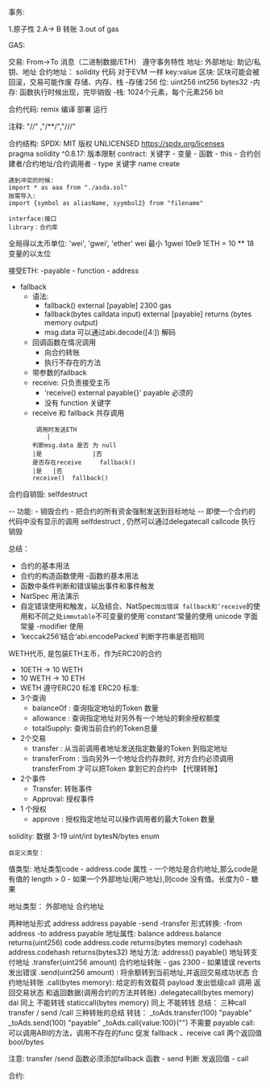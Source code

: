 事务:

1.原子性
2.A-> B 转账
3.out of gas

GAS:

交易:
    From->To 消息（二进制数据/ETH）
    遵守事务特性
地址:
    外部地址: 助记/私钥、地址
    合约地址： solidity 代码
    对于EVM 一样
        key:value
区块:
    区块可能会被回滚，交易可能作废
存储、内存、栈
    -存储:256 位: uint256 int256 bytes32
    -内存: 函数执行时候出现，完毕销毁
    -栈: 1024个元素，每个元素256 bit


合约代码:
remix 编译 部署 运行

注释: "//" ,"/**/","///" 

合约结构:
    SPDX: MIT 版权  UNLICENSED
    https://spdx.org/licenses  
    pragma solidity ^0.8.17: 版本限制
    contract: 关键字
        - 变量
        - 函数
        - this
        - 合约创建者/合约地址/合约调用者
        - type 关键字
            name 
            create
    
    遇到冲突的时候:
    import * as aaa from "./asda.sol"
    按需导入:
    import {symbol as aliasName, syymbol2} from "filename"

    interface:接口
    library：合约库

全局得以太币单位:
    'wei', 'gwei', 'ether'
    wei 最小
    1gwei 10e9
    1ETH = 10 ** 18
    变量的以太位

接受ETH:
-payable
    - function
    - address
- fallback
    - 语法: 
      - fallback() external [payable]  2300 gas 
      - fallback(bytes calldata input) external [payable] returns (bytes memory output)
      - msg.data 可以通过abi.decode([4:]) 解码 
    - 回调函数在情况调用
        - 向合约转账
        - 执行不存在的方法
    - 带参数的fallback
    - receive: 只负责接受主币
      - 'receive() external payable{}' payable 必须的
      - 没有 function 关键字
    - receive 和 fallback 共存调用
        ```
         调用时发送ETH
            |
      判断msg.data 是否 为 null
        |是              |否
      是否存在receive     fallback()
        |是   |否
      receive()  fallback()
      ```
    
合约自销毁: selfdestruct

-- 功能:
    - 销毁合约
    - 把合约的所有资金强制发送到目标地址
-- 即使一个合约的代码中没有显示的调用 selfdestruct , 仍然可以通过delegatecall callcode 执行销毁

总结：
- 合约的基本用法
- 合约的构造函数使用 -函数的基本用法
- 函数中条件判断和错误输出事件和事件触发
- NatSpec 用法演示
- 自定错误使用和触发，以及结合、NatSpec`抛出错误 fallback和‘receive`的使用和不同之处`immutable`不可变量的使用`constant’常量的使用 unicode 字面常量 -modifier 使用
- ‘keccak256’结合‘abi.encodePacked`判断字符串是否相同


WETH代币, 是包装ETH主币，作为ERC20的合约
 - 10ETH -> 10 WETH
 - 10 WETH -> 10 ETH
 - WETH 遵守ERC20 标准
ERC20 标准:
- 3个查询
    - balanceOf : 查询指定地址的Token 数量
    - allowance : 查询指定地址对另外有一个地址的剩余授权额度
    - totalSupply: 查询当前合约的Token总量
- 2个交易
    - transfer : 从当前调用者地址发送指定数量的Token 到指定地址
    - transferFrom : 当向另外一个地址合约存款时, 对方合约必须调用transferFrom 才可以把Token 拿到它的合约中 【代理转账】
- 2个事件
    - Transfer: 转账事件
    - Approval: 授权事件
- 1 个授权
    - approve : 授权指定地址可以操作调用者的最大Token 数量

solidity: 数据 3-19
    uint/int
    bytesN/bytes
    enum
    
    自定义类型：
     
值类型: 地址类型code
    - address.code 属性
        - 一个地址是合约地址,那么code是有值的 length > 0
        - 如果一个外部地址(用户地址),则code 没有值。长度为0
    - 糖果

地址类型： 外部地址 合约地址

两种地址形式
    address
    address payable
        -send
        -transfer
形式转换:
    -from address
    -to address payable
地址属性:
    balance  address.balance  returns(uint256)
    code     address.code     returns(bytes memory) 
    codehash  address.codehash returns(bytes32)
地址方法:
    address()
    payable() 地址转支付地址
    .transfer(uint256 amount) 合约地址转账
        - gas 2300
        - 如果错误 reverts 发出错误
    .send(uint256 amount) : 将余额转到当前地址,并返回交易成功状态 合约地址转账
    .call(bytes memory): 给定的有效载荷 payload 发出低级call 调用 返回交易状态 和返回数据(调用合约的方法并转账)
    .delegatecall(bytes memory) dai  同上  不能转钱
    staticcall(bytes memory) 同上  不能转钱
总结：
三种call
transfer / send /call 三种转账的总结
转钱：
_toAds.transfer(100)  "payable"
_toAds.send(100)          "payable"
_toAds.call{value:100}("")   不需要 payable
    call:
        可以调用ABI的方法，调用不存在的func 促发 fallback 、receive
        call 两个返回值 bool/bytes

注意:
    transfer /send 函数必须添加fallback 函数
    - send 判断 发返回值
    - call


合约:
    


        



